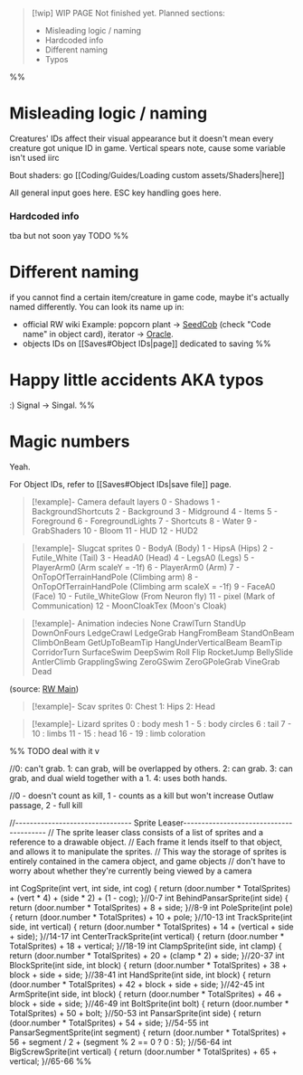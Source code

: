 >[!wip] WIP PAGE
> Not finished yet. Planned sections:
> - Misleading logic / naming
> - Hardcoded info
> - Different naming
> - Typos

%%
# Misleading logic / naming
Creatures' IDs affect their visual appearance but it doesn't mean every creature got unique ID in game.
Vertical spears note, cause some variable isn't used iirc

Bout shaders: go [[Coding/Guides/Loading custom assets/Shaders|here]]

All general input goes here. ESC key handling goes here.
### Hardcoded info
tba but not soon yay TODO
%%
# Different naming
if you cannot find a certain item/creature in game code, maybe it's actually named differently.
You can look its name up in:
- official RW wiki
	Example: popcorn plant -> [SeedCob](https://rainworld.miraheze.org/wiki/Popcorn_Plant) (check "Code name" in object card), iterator -> [Oracle](https://rainworld.miraheze.org/wiki/Iterator#Trivia).
- objects IDs on [[Saves#Object IDs|page]] dedicated to saving
%%
# Happy little accidents AKA typos
:)
Signal -> Singal.
%%
# Magic numbers
Yeah.

For Object IDs, refer to [[Saves#Object IDs|save file]] page.

> [!example]- Camera default layers
> 0 - Shadows
> 1 - BackgroundShortcuts
> 2 - Background
> 3 - Midground
> 4 - Items
> 5 - Foreground
> 6 - ForegroundLights
> 7 - Shortcuts
> 8 - Water
> 9 - GrabShaders
> 10 - Bloom
> 11 - HUD
> 12 - HUD2

> [!example]- Slugcat sprites
> 0 - BodyA (Body)
> 1 - HipsA (Hips)
> 2 - Futile_White (Tail)
> 3 - HeadA0 (Head)
> 4 - LegsA0 (Legs)
> 5 - PlayerArm0 (Arm scaleY = -1f)
> 6 - PlayerArm0 (Arm)
> 7 - OnTopOfTerrainHandPole (Climbing arm)
> 8 - OnTopOfTerrainHandPole (Climbing arm scaleX = -1f)
> 9 - FaceA0 (Face)
> 10 - Futile_WhiteGlow (From Neuron fly)
> 11 - pixel (Mark of Communication)
> 12 - MoonCloakTex (Moon's Cloak)
>

> [!example]- Animation indecies
> None
> CrawlTurn
> StandUp
> DownOnFours
> LedgeCrawl
> LedgeGrab
> HangFromBeam
> StandOnBeam
> ClimbOnBeam
> GetUpToBeamTip
> HangUnderVerticalBeam
> BeamTip
> CorridorTurn
> SurfaceSwim
> DeepSwim
> Roll
> Flip
> RocketJump
> BellySlide
> AntlerClimb
> GrapplingSwing
> ZeroGSwim
> ZeroGPoleGrab
> VineGrab
> Dead

(source: [RW Main](https://discord.com/channels/291184728944410624/305139167300550666/1200692551439626281))


> [!example]- Scav sprites
> 0: Chest
> 1: Hips
> 2: Head

> [!example]- Lizard sprites
> 0 : body mesh
> 1 - 5 : body circles
> 6 : tail
> 7 - 10 : limbs
> 11 - 15 : head
> 16 - 19 : limb coloration

%%
TODO deal with it v

//0: can't grab. 1: can grab, will be overlapped by others. 2: can grab. 3: can grab, and dual wield together with a 1. 4: uses both hands.

//0 - doesn't count as kill, 1 - counts as a kill but won't increase Outlaw passage, 2 - full kill

//-------------------------------- Sprite Leaser----------------------------------------
// The sprite leaser class consists of a list of sprites and a reference to a drawable object.
// Each frame it lends itself to that object, and allows it to manipulate the sprites.
// This way the storage of sprites is entirely contained in the camera object, and game objects
// don't have to worry about whether they're currently being viewed by a camera

int CogSprite(int vert, int side, int cog) { return (door.number * TotalSprites) + (vert * 4) + (side * 2) + (1 - cog); }//0-7
int BehindPansarSprite(int side) { return (door.number * TotalSprites) + 8 + side; }//8-9
int PoleSprite(int pole) { return (door.number * TotalSprites) + 10 + pole; }//10-13
int TrackSprite(int side, int vertical) { return (door.number * TotalSprites) + 14 + (vertical + side + side); }//14-17
int CenterTrackSprite(int vertical) { return (door.number * TotalSprites) + 18 + vertical; }//18-19
int ClampSprite(int side, int clamp) { return (door.number * TotalSprites) + 20 + (clamp * 2) + side; }//20-37
int BlockSprite(int side, int block) { return (door.number * TotalSprites) + 38 + block + side + side; }//38-41
int HandSprite(int side, int block) { return (door.number * TotalSprites) + 42 + block + side + side; }//42-45
int ArmSprite(int side, int block) { return (door.number * TotalSprites) + 46 + block + side + side; }//46-49
int BoltSprite(int bolt) { return (door.number * TotalSprites) + 50 + bolt; }//50-53
int PansarSprite(int side) { return (door.number * TotalSprites) + 54 + side; }//54-55
int PansarSegmentSprite(int segment) { return (door.number * TotalSprites) + 56 + segment / 2 + (segment % 2 == 0 ? 0 : 5); }//56-64
int BigScrewSprite(int vertical) { return (door.number * TotalSprites) + 65 + vertical; }//65-66
%%
